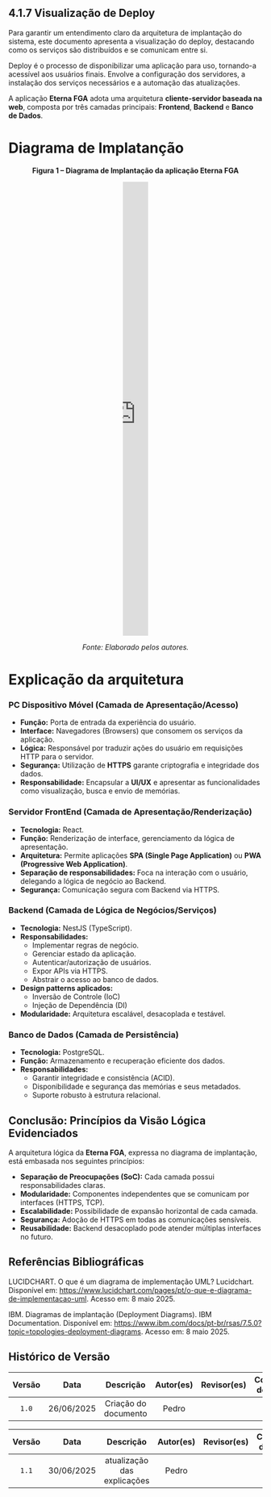 ## 4.1.7 Visualização de Deploy

Para garantir um entendimento claro da arquitetura de implantação do sistema, este documento apresenta a visualização do deploy, destacando como os serviços são distribuídos e se comunicam entre si.

Deploy é o processo de disponibilizar uma aplicação para uso, tornando-a acessível aos usuários finais. Envolve a configuração dos servidores, a instalação dos serviços necessários e a automação das atualizações.

A aplicação **Eterna FGA** adota uma arquitetura **cliente-servidor baseada na web**, composta por três camadas principais: **Frontend**, **Backend** e **Banco de Dados**. 


# Diagrama de Implatanção

<p align="center"><strong>Figura 1 – Diagrama de Implantação da aplicação Eterna FGA</strong></p>

<p align="center">
    <iframe frameborder="0" style="width:10%; height:900px;"
        src="https://viewer.diagrams.net/?tags=%7B%7D&lightbox=1&highlight=0000ff&edit=_blank&layers=1&nav=1&title=Diagrama_Implanta%C3%A7%C3%A3o.drawio&dark=auto#R%3Cmxfile%3E%3Cdiagram%20name%3D%22P%C3%A1gina-1%22%20id%3D%22E7zcgk4AevlYPmeYEHd9%22%3E5Vrbcto6FP0aHpvxlcBjubVzDjlDCzNNnzrCFrZ6jOSRxS1fX8mWsFXZCWnT2DQvibR1s9bae22zoeeOt8cPFKTxHQlh0nOs8NhzJz3HsR3f5v%2BE5VRYbi2vMEQUhXJSaViiByiNlrTuUAgzbSIjJGEo1Y0BwRgGTLMBSslBn7YhiX5qCiJoGJYBSEzrFxSyuLAOnNvS%2FhGiKFYn2%2F1hMbIFarK8SRaDkBwqJnfac8eUEFa0tscxTAR4Cpdi3axh9PxgFGJ2yYLZ4PvgnwcvOdzPv%2BHZ3fSe7v99Z%2Fflw7GTujEMOQCySyiLSUQwSKaldUTJDodQbGvxXjlnTkjKjTY3foeMnSSbYMcIN8Vsm8hRiMP3ghvexQSLLTMGKJuhJJGbmpeT983IjgbwkRtJ9%2BL7RZA9dnO%2FmCiuWzlBYvcBki1k9MQnUJgAhva6PwDpVtF5Xok8b0jwn0GEJzfeg2Qnj1qNF7XkzMGaB5kGKEhQhHk74HBByg17SBniXvxeDmxRGBbcwQw9gHW%2BnwA6JQiz%2FDL%2BqOdPaqF%2F1HPESfDYq4lFeYrm7hqyctU768ZyJG1SJRSLF2MvN1%2BI21SmkM0m417wMznnZ%2Fh1vmzH4MsgK%2BKBkjZ68u8D5w4tDTVbSc2hVCp7IG1xVaXUxBd3Y9dAZQnpHoWEcuuMEsymODSA%2BtlbmdCRs1MncMOERKQgQDha5RozKA3zfHjilJbP8qZ2botBKo4JdutcaApNsoXvh4hytBERh3BdEZCNNvwRlfp5epAdYsTgkh8hxg483T0jWJwGzk1u2%2BNuaHD3GYKAGWwpRLck3OWaUk%2BU4sW6RJ8KxusQrhDw8mDL0b4eR%2F2aMLJqqPD%2FFBO2%2B7dlZffCrOx1Kim7psh%2FXK0Wyy6nZaXAL5GW7c5nYVOzWs%2FCbvtZ2DNQGYHgfygybx9sharidVamrzeViYcNvHcpE9u3NW7dT1iO1J43I9H8b7pcKTM%2FpjJyfSn7clbqU7bfdspWvtAlJfIdv20lUp%2ByNSnCAREVIcj%2FTEBIsrenQmdv6bQKDQzuFiRjEYXLT%2FOrk5hnQN4gMTXB9LoSY5aIXl1ifB0Tu%2FVXHfMNfTF%2Bg3rSRHCn9MRMkSNRoOehf3Vicjne9YHTeonBMT8jtC0mXVAT83VlgrKUZIh%2F%2FhUvLXdkjfjl3p7AeA2kd0lgnL7B3tUKzOV4d1RgXN8A%2FTVqmEfE7ivtr2KrG1%2F2Jke5c945qQ7m972vdr5WO%2Fmivn%2FuimXCsWV%2FASniiAmPyNfkNdMn6qhmpbVRZZ%2BsrCqnf7K0KguDXSmtmpW7rpdWlUf%2FfuLjHjl0JR%2FdLa66t9cXwTeeP9Ci%2BGY49LRItrRAbgzjP%2FlliHrPubaQNesBnQ9ZVUh9iZD1HC3DtvjlCO%2BWvxsqppe%2FvnKnPwA%3D%3C%2Fdiagram%3E%3C%2Fmxfile%3E">
    </iframe>
</p>

<p align="center"><em>Fonte: Elaborado pelos autores.</em></p>

# Explicação da arquitetura

### PC Dispositivo Móvel (Camada de Apresentação/Acesso)

- **Função:** Porta de entrada da experiência do usuário.
- **Interface:** Navegadores (Browsers) que consomem os serviços da aplicação.
- **Lógica:** Responsável por traduzir ações do usuário em requisições HTTP para o servidor.
- **Segurança:** Utilização de **HTTPS** garante criptografia e integridade dos dados.
- **Responsabilidade:** Encapsular a **UI/UX** e apresentar as funcionalidades como visualização, busca e envio de memórias.

### Servidor FrontEnd (Camada de Apresentação/Renderização)

- **Tecnologia:** React.
- **Função:** Renderização de interface, gerenciamento da lógica de apresentação.
- **Arquitetura:** Permite aplicações **SPA (Single Page Application)** ou **PWA (Progressive Web Application)**.
- **Separação de responsabilidades:** Foca na interação com o usuário, delegando a lógica de negócio ao Backend.
- **Segurança:** Comunicação segura com Backend via HTTPS.

### Backend (Camada de Lógica de Negócios/Serviços)

- **Tecnologia:** NestJS (TypeScript).
- **Responsabilidades:**
  - Implementar regras de negócio.
  - Gerenciar estado da aplicação.
  - Autenticar/autorização de usuários.
  - Expor APIs via HTTPS.
  - Abstrair o acesso ao banco de dados.
- **Design patterns aplicados:**
  - Inversão de Controle (IoC)
  - Injeção de Dependência (DI)
- **Modularidade:** Arquitetura escalável, desacoplada e testável.

### Banco de Dados (Camada de Persistência)

- **Tecnologia:** PostgreSQL.
- **Função:** Armazenamento e recuperação eficiente dos dados.
- **Responsabilidades:**
  - Garantir integridade e consistência (ACID).
  - Disponibilidade e segurança das memórias e seus metadados.
  - Suporte robusto à estrutura relacional.

## Conclusão: Princípios da Visão Lógica Evidenciados

A arquitetura lógica da **Eterna FGA**, expressa no diagrama de implantação, está embasada nos seguintes princípios:

- **Separação de Preocupações (SoC):** Cada camada possui responsabilidades claras.
- **Modularidade:** Componentes independentes que se comunicam por interfaces (HTTPS, TCP).
- **Escalabilidade:** Possibilidade de expansão horizontal de cada camada.
- **Segurança:** Adoção de HTTPS em todas as comunicações sensíveis.
- **Reusabilidade:** Backend desacoplado pode atender múltiplas interfaces no futuro.

## Referências Bibliográficas

LUCIDCHART. O que é um diagrama de implementação UML? Lucidchart. Disponível em: https://www.lucidchart.com/pages/pt/o-que-e-diagrama-de-implementacao-uml. Acesso em: 8 maio 2025.

IBM. Diagramas de implantação (Deployment Diagrams). IBM Documentation. Disponível em: https://www.ibm.com/docs/pt-br/rsas/7.5.0?topic=topologies-deployment-diagrams. Acesso em: 8 maio 2025.


## Histórico de Versão

| Versão | Data | Descrição | Autor(es) | Revisor(es) | Comentário do Revisor |
| :-: | :-: | :-: | :-: | :-: | :-: |
| `1.0` | 26/06/2025  | Criação do documento | Pedro 

| Versão | Data | Descrição | Autor(es) | Revisor(es) | Comentário do Revisor |
| :-: | :-: | :-: | :-: | :-: | :-: |
| `1.1` | 30/06/2025  | atualização das explicações | Pedro 




